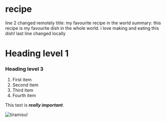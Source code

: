 # recipe
line 2 changed remotely
title: my favourite recipe in the world
summary: this recipe is my favourite dish in the whole world. i love making and eating this dish!
last line changed locally
# Heading level 1
### Heading level 3

1. First item
2. Second item
3. Third item
4. Fourth item

This text is ***really important***.

![tiramisu!](/recipe/recipe.jpg)